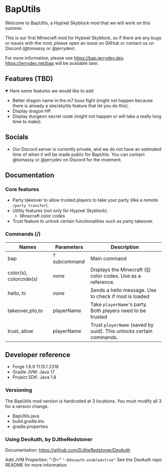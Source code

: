 # BapUtils

Welcome to BapUtils, a Hypixel Skyblock mod that we will work on this summer.

This is our first Minecraft mod for Hypixel Skyblock, so if there are any bugs or issues with the mod, please open an
issue on
GitHub or contact us on Discord (@tomassy or @jerrydev).

For more information, please see <https://bap.jerrydev.dev>. <https://jerrydev.net/bap> will be available later.

## Features (TBD)

<details open>
  <summary>Here some features we would like to add</summary>

- Better dragon name in the m7 boss fight (might not happen because there is already a sbe/skytils feature that let you
  do this).
- Display dragon HP.
- Display dungeon secret route (might not happen or will take a really long time to make).

</details>

## Socials

- Our Discord server is currently private, and we do not have an estimated time of when it will be made public for
  BapUtils. You can contact @tomassy or @jerrydev on Discord for the moement.

## Documentation

### Core features

- Party takeover to allow trusted players to take your party (like a remote `/party transfer`).
- Utility features (not only for Hypixel Skyblock).
    - Minecraft color codes
- Trust feature to unlock certain functionalities such as party takeover.

### Commands (/)

| Names                  | Parameters  | Description                                                        |
|------------------------|-------------|--------------------------------------------------------------------|
| bap                    | ?subcommand | Main command                                                       |
| color(s), colorcode(s) | *none*      | Displays the Minecraft (§) color codes. Use as a reference.        |
| hello, hi              | *none*      | Sends a hello message. Use to check if mod is loaded               |
| takeover,pto,to        | playerName  | Take `playerName`'s party. Both players need to be trusted         |
| trust, allow           | playerName  | Trust `playerName` (saved by uuid). This unlocks certain commands. |

## Developer reference

- Forge 1.8.9 11.15.1.2318
- Gradle JVM: Java 17
- Project SDK: Java 1.8

### Versioning

The BapUtils mod version is hardcoded at 3 locations. You must modify all 3 for a version change.

- BapUtils.java
- build.gradle.kts
- gradle.properties

### Using DevAuth, by DJtheRedstoner

Documentation: <https://github.com/DJtheRedstoner/DevAuth>

Add JVM Properties: "-D<propertyName>=<value>"
`"-Ddevauth.enabled=true"`
See the DevAuth repo README for more information
